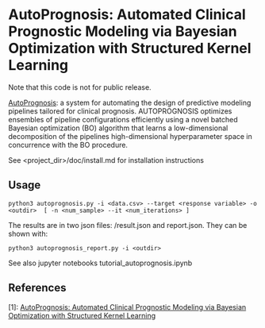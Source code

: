 # AutoPrognosis: Automated Clinical Prognostic Modeling via Bayesian Optimization with Structured Kernel Learning 

Note that this code is not for public release.

[AutoPrognosis](https://icml.cc/Conferences/2018/Schedule?showEvent=2050): a system for
automating the design of predictive modeling pipelines tailored for
clinical prognosis. AUTOPROGNOSIS optimizes ensembles of pipeline
configurations efficiently using a novel batched Bayesian optimization
(BO) algorithm that learns a low-dimensional decomposition of the
pipelines high-dimensional hyperparameter space in concurrence with
the BO procedure.

See <project_dir>/doc/install.md for installation instructions

## Usage

```
python3 autoprognosis.py -i <data.csv> --target <response variable> -o <outdir>  [ -n <num_sample> --it <num_iterations> ]
```

The results are in two json files: <outdir>/result.json and <outdir>report.json. They can be shown with:

```
python3 autoprognosis_report.py -i <outdir>
```

See also jupyter notebooks tutorial_autoprognosis.ipynb

## References
[1]: [AutoPrognosis: Automated Clinical Prognostic Modeling via Bayesian Optimization with Structured Kernel Learning](https://arxiv.org/abs/1802.07207)
